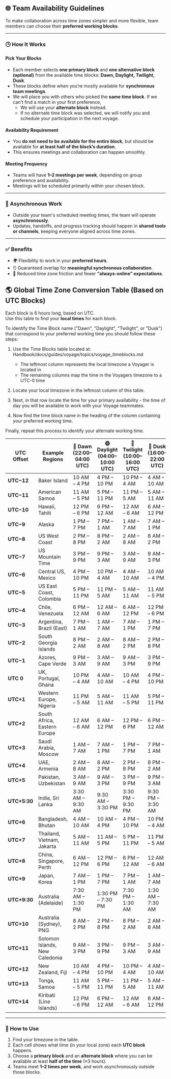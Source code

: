 ## 🌐 Team Availability Guidelines

To make collaboration across time zones simpler and more flexible, team members can choose their **preferred working blocks**.

---

### 🕒 How It Works

#### **Pick Your Blocks**
- Each member selects **one primary block** and **one alternative block (optional)** from the available time blocks: **Dawn, Daylight, Twilight, Dusk**.
- These blocks define when you’re mostly available for **synchronous team meetings**.
- We will place you with others who picked the **same time block**. If we can’t find a match in your first preference, 
    - We will use your **alternate block** instead.
    - If no alternate time block was selected, we will notify you and schedule your participation in the next voyage.
  
#### **Availability Requirement**
- You **do not need to be available for the entire block**, but should be available for **at least half of the block’s duration**.
- This ensures meetings and collaboration can happen smoothly.

#### **Meeting Frequency**
- Teams will have **1–2 meetings per week**, depending on group preference and availability.
- Meetings will be scheduled primarily within your chosen block.

---

### 💬 Asynchronous Work
- Outside your team's scheduled meeting times, the team will operate **asynchronously**.
- Updates, handoffs, and progress tracking should happen in **shared tools or channels**, keeping everyone aligned across time zones.

---

### ✅ Benefits
- 🌍 Flexibility to work in your **preferred hours**.
- ⏰ Guaranteed overlap for **meaningful synchronous collaboration**.
- 🤝 Reduced time zone friction and fewer **“always-online” expectations**.



## 🌎 Global Time Zone Conversion Table (Based on UTC Blocks)

Each block is 6 hours long, based on UTC.  
Use this table to find your **local times** for each block.

To identify the Time Block name ("Dawn", "Daylight", "Twilight", or "Dusk") that correspond to your preferred working time you should follow these steps:

1. Use the Time Blocks table located at: Handbook/docs/guides/voyage/topics/voyage_timeblocks.md
   * The leftmost column represents the local timezone a Voyager is located in
   * The remaining columns map the time in the Voyagers timezone to a UTC-0 time

2. Locate your local timezone in the leftmost column of this table.

3. Next, in that row locate the time for your primary availability - the time of day you will be available to work with your Voyage teammates.

4. Now find the time block name in the heading of the column containing your preferred working time.

Finally, repeat this process to identify your alternate working time.

| UTC Offset | Example Regions | 🌅 Dawn (22:00–04:00 UTC) | 🌞 Daylight (04:00–10:00 UTC) | 🌇 Twilight (10:00–16:00 UTC) | 🌙 Dusk (16:00–22:00 UTC) |
|-------------|----------------|----------------------------|--------------------------------|-------------------------------|---------------------------|
| **UTC−12** | Baker Island | 10 AM – 4 PM | 4 PM – 10 PM | 10 PM – 4 AM | 4 AM – 10 AM |
| **UTC−11** | American Samoa | 11 AM – 5 PM | 5 PM – 11 PM | 11 PM – 5 AM | 5 AM – 11 AM |
| **UTC−10** | Hawaii, Tahiti | 12 PM – 6 PM | 6 PM – 12 AM | 12 AM – 6 AM | 6 AM – 12 PM |
| **UTC−9** | Alaska | 1 PM – 7 PM | 7 PM – 1 AM | 1 AM – 7 AM | 7 AM – 1 PM |
| **UTC−8** | US West Coast | 2 PM – 8 PM | 8 PM – 2 AM | 2 AM – 8 AM | 8 AM – 2 PM |
| **UTC−7** | US Mountain Time | 3 PM – 9 PM | 9 PM – 3 AM | 3 AM – 9 AM | 9 AM – 3 PM |
| **UTC−6** | Central US, Mexico | 4 PM – 10 PM | 10 PM – 4 AM | 4 AM – 10 AM | 10 AM – 4 PM |
| **UTC−5** | US East Coast, Colombia | 5 PM – 11 PM | 11 PM – 5 AM | 5 AM – 11 AM | 11 AM – 5 PM |
| **UTC−4** | Chile, Venezuela | 6 PM – 12 AM | 12 AM – 6 AM | 6 AM – 12 PM | 12 PM – 6 PM |
| **UTC−3** | Argentina, Brazil (East) | 7 PM – 1 AM | 1 AM – 7 AM | 7 AM – 1 PM | 1 PM – 7 PM |
| **UTC−2** | South Georgia Islands | 8 PM – 2 AM | 2 AM – 8 AM | 8 AM – 2 PM | 2 PM – 8 PM |
| **UTC−1** | Azores, Cape Verde | 9 PM – 3 AM | 3 AM – 9 AM | 9 AM – 3 PM | 3 PM – 9 PM |
| **UTC 0** | UK, Portugal, Ghana | 10 PM – 4 AM | 4 AM – 10 AM | 10 AM – 4 PM | 4 PM – 10 PM |
| **UTC+1** | Western Europe, Nigeria | 11 PM – 5 AM | 5 AM – 11 AM | 11 AM – 5 PM | 5 PM – 11 PM |
| **UTC+2** | South Africa, Eastern Europe | 12 AM – 6 AM | 6 AM – 12 PM | 12 PM – 6 PM | 6 PM – 12 AM |
| **UTC+3** | Saudi Arabia, Moscow | 1 AM – 7 AM | 7 AM – 1 PM | 1 PM – 7 PM | 7 PM – 1 AM |
| **UTC+4** | UAE, Armenia | 2 AM – 8 AM | 8 AM – 2 PM | 2 PM – 8 PM | 8 PM – 2 AM |
| **UTC+5** | Pakistan, Uzbekistan | 3 AM – 9 AM | 9 AM – 3 PM | 3 PM – 9 PM | 9 PM – 3 AM |
| **UTC+5:30** | India, Sri Lanka | 3:30 AM – 9:30 AM | 9:30 AM – 3:30 PM | 3:30 PM – 9:30 PM | 9:30 PM – 3:30 AM |
| **UTC+6** | Bangladesh, Bhutan | 4 AM – 10 AM | 10 AM – 4 PM | 4 PM – 10 PM | 10 PM – 4 AM |
| **UTC+7** | Thailand, Vietnam, Jakarta | 5 AM – 11 AM | 11 AM – 5 PM | 5 PM – 11 PM | 11 PM – 5 AM |
| **UTC+8** | China, Singapore, Perth | 6 AM – 12 PM | 12 PM – 6 PM | 6 PM – 12 AM | 12 AM – 6 AM |
| **UTC+9** | Japan, Korea | 7 AM – 1 PM | 1 PM – 7 PM | 7 PM – 1 AM | 1 AM – 7 AM |
| **UTC+9:30** | Australia (Adelaide) | 7:30 AM – 1:30 PM | 1:30 PM – 7:30 PM | 7:30 PM – 1:30 AM | 1:30 AM – 7:30 AM |
| **UTC+10** | Australia (Sydney), PNG | 8 AM – 2 PM | 2 PM – 8 PM | 8 PM – 2 AM | 2 AM – 8 AM |
| **UTC+11** | Solomon Islands, New Caledonia | 9 AM – 3 PM | 3 PM – 9 PM | 9 PM – 3 AM | 3 AM – 9 AM |
| **UTC+12** | New Zealand, Fiji | 10 AM – 4 PM | 4 PM – 10 PM | 10 PM – 4 AM | 4 AM – 10 AM |
| **UTC+13** | Tonga, Samoa | 11 AM – 5 PM | 5 PM – 11 PM | 11 PM – 5 AM | 5 AM – 11 AM |
| **UTC+14** | Kiribati (Line Islands) | 12 PM – 6 PM | 6 PM – 12 AM | 12 AM – 6 AM | 6 AM – 12 PM |

---

### 🧭 How to Use

1. Find your timezone in the table.
2. Each cell shows what time (in your local zone) each **UTC block** happens.
3. Choose a **primary block** and an **alternate block** where you can be available at least **half of the time** (≈3 hours).
4. Teams meet **1–2 times per week**, and work asynchronously outside those blocks.
